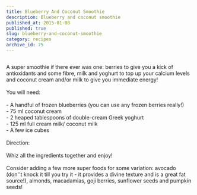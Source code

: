 ```yaml
---
title: Blueberry And Coconut Smoothie
description: Blueberry and coconut smoothie
published_at: 2015-01-08
published: true
slug: blueberry-and-coconut-smoothie
category: recipes
archive_id: 75
---
```


<div><img src="/assets/images/articles/images.jpg" alt=""><p class="caption"></p>A super smoothie if there ever was one: berries to give you a kick of antioxidants and some fibre, milk and yoghurt to top up your calcium levels and coconut cream and/or milk to give you immediate energy! <br><br>
You will need:<br><br>
- A handful of frozen blueberries (you can use any frozen berries really!)<br>
- 75 ml coconut cream<br>
- 2 heaped tablespoons of double-cream Greek yoghurt<br>
- 125 ml full cream milk/ coconut milk<br>
- A few ice cubes<br><br>
Direction:<br><br>
Whiz all the ingredients together and enjoy!<br><br>
Consider adding a few more super foods for some variation: avocado (don''t knock it till you try it - it provides a divine texture and is a great fat source!), almonds, macadamias, goji berries, sunflower seeds and pumpkin seeds!</div>